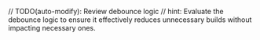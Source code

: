 // TODO(auto-modify): Review debounce logic
// hint: Evaluate the debounce logic to ensure it effectively reduces unnecessary builds without impacting necessary ones.
